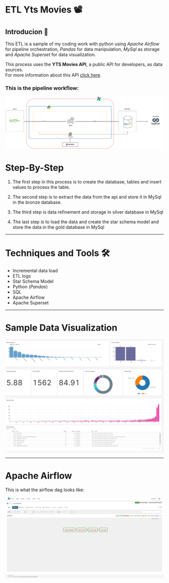 # ETL Yts Movies 📽️
## Introducion 📑
This ETL is a sample of my coding work with python using *Apache Airflow* for pipeline orchestration, *Pandas* for data manipulation, *MySql* as storage and *Apache Superset* for data visualization.

This process uses the **YTS Movies API**, a public API for developers, as data sources.<br>
For more information about this API [click here](https://yts.torrentbay.to/api).

### This is the pipeline workflow:
![](Docs/Screenshot/diagram_pipeline.png)


# Step-By-Step
1. The first step in this process is to create the database, tables and insert values to process the table.

2. The second step is to extract the data from the api and store it in MySql in the bronze database.

3. The third step is data refinement and storage in silver database in MySql

4. The last step is to load the data and create the star schema model and store the data in the gold database in MySql

---
# Techniques and Tools 🛠️

- Incremental data load
- ETL logs
- Star Schema Model
- Python (*Pandas*)
- SQL
- Apache Airflow
- Apache Superset

---
# Sample Data Visualization
![](Docs/Screenshot/superset-dashboard.jpg)

---

# Apache Airflow
This is what the airflow dag looks like:

![](Docs/Screenshot/airflow-pipeline.jpeg)